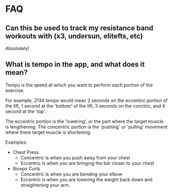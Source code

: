 # FAQ

## Can this be used to track my resistance band workouts with (x3, undersun, elitefts, etc)
Absolutely!  

## What is tempo in the app, and what does it mean?
Tempo is the speed at which you want to perform each portion of the exercise.

For example, 2134 tempo would mean 2 seconds on the eccentric portion of the lift, 1 second at the 'bottom' of the lift, 3 seconds on the conctric, and 4 second at the 'top'.

The eccentric portion is the 'lowering', or the part where the target muscle is lengthening.
The concentric portion is the 'pushing' or 'pulling' movement where there target muscle is shortening.

Examples:
 - Chest Press
   - Concentric is when you push away from your chest
   - Eccentric is when you are bringing the bar closer to your chest
 - Biceps Curls
   - Concentric is when you are bending your elbow
   - Eccentric is when you are lowering the weight back down and straightening your arm.
   
 

